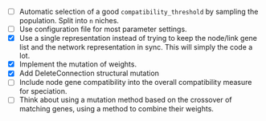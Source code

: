 - [ ] Automatic selection of a good `compatibility_threshold` by sampling
      the population. Split into `n` niches.
- [ ] Use configuration file for most parameter settings.
- [x] Use a single representation instead of trying to keep the node/link
      gene list and the network representation in sync. This will simply
      the code a lot.
- [x] Implement the mutation of weights.
- [x] Add DeleteConnection structural mutation
- [ ] Include node gene compatibility into the overall compatibility measure
      for speciation.
- [ ] Think about using a mutation method based on the crossover of matching
      genes, using a method to combine their weights.
